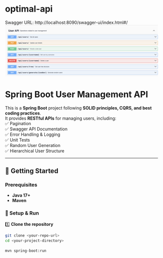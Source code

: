 # optimal-api

Swagger URL: http://localhost:8090/swagger-ui/index.html#/
![Project Logo](images/swagger.png)

# Spring Boot User Management API  

This is a **Spring Boot** project following **SOLID principles, CQRS, and best coding practices**.  
It provides **RESTful APIs** for managing users, including:  
✅ Pagination  
✅ Swagger API Documentation  
✅ Error Handling & Logging  
✅ Unit Tests  
✅ Random User Generation  
✅ Hierarchical User Structure  

---

## 🚀 Getting Started  

### Prerequisites  
- **Java 17+**  
- **Maven**  

### 🔧 Setup & Run  

1️⃣ **Clone the repository**  
   ```sh
   git clone <your-repo-url>
   cd <your-project-directory>

mvn spring-boot:run
